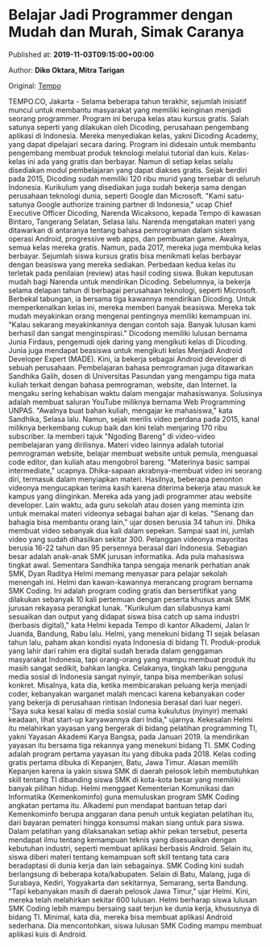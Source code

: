 
# Belajar Jadi Programmer dengan Mudah dan Murah, Simak Caranya

Published at: **2019-11-03T09:15:00+00:00**

Author: **Diko Oktara, Mitra Tarigan**

Original: [Tempo](https://gaya.tempo.co/read/1267785/belajar-jadi-programmer-dengan-mudah-dan-murah-simak-caranya)

TEMPO.CO, Jakarta - Selama beberapa tahun terakhir, sejumlah inisiatif muncul untuk membantu masyarakat yang memiliki keinginan menjadi seorang programmer. Program ini berupa kelas atau kursus gratis. Salah satunya seperti yang dilakukan oleh Dicoding, perusahaan pengembang aplikasi di Indonesia. Mereka menyediakan kelas, yakni Dicoding Academy, yang dapat dipelajari secara daring. Program ini didesain untuk membantu pengembang membuat produk teknologi melalui tutorial dan kuis.
Kelas-kelas ini ada yang gratis dan berbayar. Namun di setiap kelas selalu disediakan modul pembelajaran yang dapat diakses gratis. Sejak berdiri pada 2015, Dicoding sudah memiliki 120 ribu murid yang tersebar di seluruh Indonesia. Kurikulum yang disediakan juga sudah bekerja sama dengan perusahaan teknologi dunia, seperti Google dan Microsoft. "Kami satu-satunya Google authorize training partner di Indonesia," ucap Chief Executive Officer Dicoding, Narenda Wicaksono, kepada Tempo di kawasan Bintaro, Tangerang Selatan, Selasa lalu.
Narenda mengatakan materi yang ditawarkan di antaranya tentang bahasa pemrograman dalam sistem operasi Android, progressive web apps, dan pembuatan game. Awalnya, semua kelas mereka gratis. Namun, pada 2017, mereka juga membuka kelas berbayar. Sejumlah siswa kursus gratis bisa menikmati kelas berbayar dengan beasiswa yang mereka sediakan. Perbedaan kedua kelas itu terletak pada penilaian (review) atas hasil coding siswa.
Bukan keputusan mudah bagi Narenda untuk mendirikan Dicoding. Sebelumnya, ia bekerja selama delapan tahun di berbagai perusahaan teknologi, seperti Microsoft. Berbekal tabungan, ia bersama tiga kawannya mendirikan Dicoding. Untuk memperkenalkan kelas ini, mereka memberi banyak beasiswa. Mereka tak mudah meyakinkan orang mengenai pentingnya memiliki kemampuan ini. "Kalau sekarang meyakinkannya dengan contoh saja. Banyak lulusan kami berhasil dan sangat menginspirasi."
Dicodong memiliki lulusan bernama Junia Firdaus, pengemudi ojek daring yang mengikuti kelas di Dicoding. Junia juga mendapat beasiswa untuk mengikuti kelas Menjadi Android Developer Expert (MADE). Kini, ia bekerja sebagai Android developer di sebuah perusahaan.
Pembelajaran bahasa pemrograman juga ditawarkan Sandhika Galih, dosen di Universitas Pasundan yang mengampu tiga mata kuliah terkait dengan bahasa pemrograman, website, dan Internet. Ia mengaku sering kehabisan waktu dalam mengajar mahasiswanya. Solusinya adalah membuat saluran YouTube miliknya bernama Web Programming UNPAS. "Awalnya buat bahan kuliah, mengajar ke mahasiswa," kata Sandhika, Selasa lalu.
Namun, sejak merilis video perdana pada 2015, kanal miliknya berkembang cukup baik dan kini telah menjaring 170 ribu subscriber. Ia memberi tajuk "Ngoding Bareng" di video-video pembelajaran yang dirilisnya. Materi video lainnya adalah tutorial pemrograman website, belajar membuat website untuk pemula, menguasai code editor, dan kuliah atau mengobrol bareng. "Materinya basic sampai intermediate," ucapnya.
Dhika-sapaan akrabnya-membuat video ini seorang diri, termasuk dalam menyiapkan materi. Hasilnya, beberapa penonton videonya mengucapkan terima kasih karena diterima bekerja atau masuk ke kampus yang diinginkan. Mereka ada yang jadi programmer atau website developer. Lain waktu, ada guru sekolah atau dosen yang meminta izin untuk memakai materi videonya sebagai bahan ajar di kelas. "Senang dan bahagia bisa membantu orang lain," ujar dosen berusia 34 tahun ini.
Dhika membuat video sebanyak dua kali dalam sepekan. Sampai saat ini, jumlah video yang sudah dihasilkan sekitar 300. Pelanggan videonya mayoritas berusia 16-22 tahun dan 95 persennya berasal dari Indonesia. Sebagian besar adalah anak-anak SMK jurusan informatika. Ada pula mahasiswa tingkat awal.
Sementara Sandhika tanpa sengaja menarik perhatian anak SMK, Dyan Raditya Helmi memang menyasar para pelajar sekolah menengah ini. Helmi dan kawan-kawannya merancang program bernama SMK Coding. Ini adalah program coding gratis dan bersertifikat yang dilakukan sebanyak 10 kali pertemuan dengan peserta khusus anak SMK jurusan rekayasa perangkat lunak. "Kurikulum dan silabusnya kami sesuaikan dan output yang didapat siswa bisa catch up sama industri (berbasis digital)," kata Helmi kepada Tempo di kantor Alkademi, Jalan Ir Juanda, Bandung, Rabu lalu.
Helmi, yang menekuni bidang TI sejak belasan tahun lalu, paham akan kondisi nyata Indonesia di bidang TI. Produk-produk yang lahir dari rahim era digital sudah berada dalam genggaman masyarakat Indonesia, tapi orang-orang yang mampu membuat produk itu masih sangat sedikit, bahkan langka.
Celakanya, tingkah laku pengguna media sosial di Indonesia sangat nyinyir, tanpa bisa memberikan solusi konkret. Misalnya, kata dia, ketika membicarakan peluang kerja menjadi coder, kebanyakan warganet malah mencaci karena kebanyakan coder yang bekerja di perusahaan rintisan Indonesia berasal dari luar negeri. "Saya suka kesal kalau di media sosial cuma kukulutus (nyinyir) memaki keadaan, lihat start-up karyawannya dari India," ujarnya.
Kekesalan Helmi itu melahirkan yayasan yang bergerak di bidang pelatihan programming TI, yakni Yayasan Akademi Karya Bangsa, pada Januari 2019. Ia mendirikan yayasan itu bersama tiga rekannya yang menekuni bidang TI. SMK Coding adalah program pertama yayasan itu yang dibuka pada 2018.
Kelas coding gratis pertama dibuka di Kepanjen, Batu, Jawa Timur. Alasan memilih Kepanjen karena ia yakin siswa SMK di daerah pelosok lebih membutuhkan skill tentang TI dibanding siswa SMK di kota-kota besar yang memiliki banyak pilihan hidup.
Helmi menggaet Kementerian Komunikasi dan Informatika (Kemenkominfo) guna memuluskan program SMK Coding angkatan pertama itu. Alkademi pun mendapat bantuan tetap dari Kemenkominfo berupa anggaran dana penuh untuk kegiatan pelatihan itu, dari bayaran pemateri hingga konsumsi makan siang untuk para siswa.
Dalam pelatihan yang dilaksanakan setiap akhir pekan tersebut, peserta mendapat ilmu tentang kemampuan teknis yang disesuaikan dengan kebutuhan industri, seperti membuat aplikasi berbasis Android. Selain itu, siswa diberi materi tentang kemampuan soft skill tentang tata cara beradaptasi di dunia kerja dan lain sebagainya.
SMK Coding kini sudah berlangsung di beberapa kota/kabupaten. Selain di Batu, Malang, juga di Surabaya, Kediri, Yogyakarta dan sekitarnya, Semarang, serta Bandung. "Tapi kebanyakan masih di daerah pelosok Jawa Timur," ujar Helmi.
Kini, mereka telah melahirkan sekitar 600 lulusan. Helmi berharap siswa lulusan SMK Coding lebih mampu bersaing saat terjun ke dunia kerja, khususnya di bidang TI. Minimal, kata dia, mereka bisa membuat aplikasi Android sederhana. Dia mencontohkan, siswa lulusan SMK Coding mampu membuat aplikasi kuis di Android.
